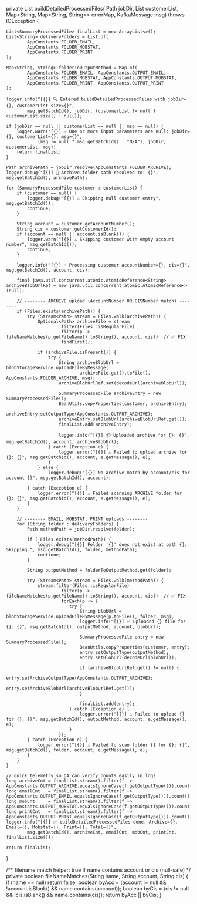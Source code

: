 private List<SummaryProcessedFile> buildDetailedProcessedFiles(
        Path jobDir,
        List<SummaryProcessedFile> customerList,
        Map<String, Map<String, String>> errorMap,
        KafkaMessage msg) throws IOException {

    List<SummaryProcessedFile> finalList = new ArrayList<>();
    List<String> deliveryFolders = List.of(
            AppConstants.FOLDER_EMAIL,
            AppConstants.FOLDER_MOBSTAT,
            AppConstants.FOLDER_PRINT
    );

    Map<String, String> folderToOutputMethod = Map.of(
            AppConstants.FOLDER_EMAIL, AppConstants.OUTPUT_EMAIL,
            AppConstants.FOLDER_MOBSTAT, AppConstants.OUTPUT_MOBSTAT,
            AppConstants.FOLDER_PRINT, AppConstants.OUTPUT_PRINT
    );

    logger.info("[{}] 🔍 Entered buildDetailedProcessedFiles with jobDir={}, customerList size={}",
            msg.getBatchId(), jobDir, (customerList != null ? customerList.size() : null));

    if (jobDir == null || customerList == null || msg == null) {
        logger.warn("[{}] ⚠️ One or more input parameters are null: jobDir={}, customerList={}, msg={}",
                (msg != null ? msg.getBatchId() : "N/A"), jobDir, customerList, msg);
        return finalList;
    }

    Path archivePath = jobDir.resolve(AppConstants.FOLDER_ARCHIVE);
    logger.debug("[{}] 📂 Archive folder path resolved to: {}", msg.getBatchId(), archivePath);

    for (SummaryProcessedFile customer : customerList) {
        if (customer == null) {
            logger.debug("[{}] ⚠️ Skipping null customer entry", msg.getBatchId());
            continue;
        }

        String account = customer.getAccountNumber();
        String cis = customer.getCustomerId();
        if (account == null || account.isBlank()) {
            logger.warn("[{}] ⚠️ Skipping customer with empty account number", msg.getBatchId());
            continue;
        }

        logger.info("[{}] ➡️ Processing customer accountNumber={}, cis={}", msg.getBatchId(), account, cis);

        final java.util.concurrent.atomic.AtomicReference<String> archiveBlobUrlRef = new java.util.concurrent.atomic.AtomicReference<>(null);

        // -------- ARCHIVE upload (AccountNumber OR CISNumber match) --------
        if (Files.exists(archivePath)) {
            try (Stream<Path> stream = Files.walk(archivePath)) {
                Optional<Path> archiveFile = stream
                        .filter(Files::isRegularFile)
                        .filter(p -> fileNameMatches(p.getFileName().toString(), account, cis))  // ✅ FIX
                        .findFirst();

                if (archiveFile.isPresent()) {
                    try {
                        String archiveBlobUrl = blobStorageService.uploadFileByMessage(
                                archiveFile.get().toFile(), AppConstants.FOLDER_ARCHIVE, msg);
                        archiveBlobUrlRef.set(decodeUrl(archiveBlobUrl));

                        SummaryProcessedFile archiveEntry = new SummaryProcessedFile();
                        BeanUtils.copyProperties(customer, archiveEntry);
                        archiveEntry.setOutputType(AppConstants.OUTPUT_ARCHIVE);
                        archiveEntry.setBlobUrl(archiveBlobUrlRef.get());
                        finalList.add(archiveEntry);

                        logger.info("[{}] 📦 Uploaded archive for {}: {}", msg.getBatchId(), account, archiveBlobUrl);
                    } catch (Exception e) {
                        logger.error("[{}] ⚠️ Failed to upload archive for {}: {}", msg.getBatchId(), account, e.getMessage(), e);
                    }
                } else {
                    logger.debug("[{}] No archive match by account/cis for account {}", msg.getBatchId(), account);
                }
            } catch (Exception e) {
                logger.error("[{}] ⚠️ Failed scanning ARCHIVE folder for {}: {}", msg.getBatchId(), account, e.getMessage(), e);
            }
        }

        // -------- EMAIL, MOBSTAT, PRINT uploads --------
        for (String folder : deliveryFolders) {
            Path methodPath = jobDir.resolve(folder);

            if (!Files.exists(methodPath)) {
                logger.debug("[{}] Folder '{}' does not exist at path {}. Skipping.", msg.getBatchId(), folder, methodPath);
                continue;
            }

            String outputMethod = folderToOutputMethod.get(folder);

            try (Stream<Path> stream = Files.walk(methodPath)) {
                stream.filter(Files::isRegularFile)
                        .filter(p -> fileNameMatches(p.getFileName().toString(), account, cis))  // ✅ FIX
                        .forEach(p -> {
                            try {
                                String blobUrl = blobStorageService.uploadFileByMessage(p.toFile(), folder, msg);
                                logger.info("[{}] ✅ Uploaded {} file for {}: {}", msg.getBatchId(), outputMethod, account, blobUrl);

                                SummaryProcessedFile entry = new SummaryProcessedFile();
                                BeanUtils.copyProperties(customer, entry);
                                entry.setOutputType(outputMethod);
                                entry.setBlobUrl(decodeUrl(blobUrl));

                                if (archiveBlobUrlRef.get() != null) {
                                    entry.setArchiveOutputType(AppConstants.OUTPUT_ARCHIVE);
                                    entry.setArchiveBlobUrl(archiveBlobUrlRef.get());
                                }

                                finalList.add(entry);
                            } catch (Exception e) {
                                logger.error("[{}] ⚠️ Failed to upload {} for {}: {}", msg.getBatchId(), outputMethod, account, e.getMessage(), e);
                            }
                        });
            } catch (Exception e) {
                logger.error("[{}] ⚠️ Failed to scan folder {} for {}: {}", msg.getBatchId(), folder, account, e.getMessage(), e);
            }
        }
    }

    // quick telemetry so QA can verify counts easily in logs
    long archiveCnt = finalList.stream().filter(f -> AppConstants.OUTPUT_ARCHIVE.equalsIgnoreCase(f.getOutputType())).count();
    long emailCnt   = finalList.stream().filter(f -> AppConstants.OUTPUT_EMAIL.equalsIgnoreCase(f.getOutputType())).count();
    long mobCnt     = finalList.stream().filter(f -> AppConstants.OUTPUT_MOBSTAT.equalsIgnoreCase(f.getOutputType())).count();
    long printCnt   = finalList.stream().filter(f -> AppConstants.OUTPUT_PRINT.equalsIgnoreCase(f.getOutputType())).count();
    logger.info("[{}] ✅ buildDetailedProcessedFiles done. Archive={}, Email={}, Mobstat={}, Print={}, Total={}",
            msg.getBatchId(), archiveCnt, emailCnt, mobCnt, printCnt, finalList.size());

    return finalList;
}

/** filename match helper: true if name contains account or cis (null-safe) */
private boolean fileNameMatches(String name, String account, String cis) {
    if (name == null) return false;
    boolean byAcc = (account != null && !account.isBlank() && name.contains(account));
    boolean byCis = (cis != null && !cis.isBlank() && name.contains(cis));
    return byAcc || byCis;
}
